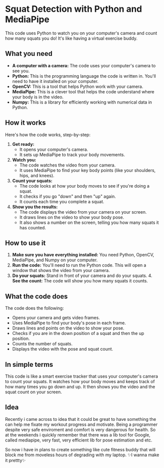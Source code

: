 # Squat Detection with Python and MediaPipe

This code uses Python to watch you on your computer's camera and count how many squats you do! It's like having a virtual exercise buddy.

## What you need

* **A computer with a camera:** The code uses your computer's camera to see you.
* **Python:** This is the programming language the code is written in. You'll need to have it installed on your computer.
* **OpenCV:** This is a tool that helps Python work with your camera.
* **MediaPipe:** This is a clever tool that helps the code understand where your body is in the video.
* **Numpy:** This is a library for efficiently working with numerical data in Python.

## How it works

Here's how the code works, step-by-step:

1.  **Get ready:**
    * It opens your computer's camera.
    * It sets up MediaPipe to track your body movements.
2.  **Watch you:**
    * The code watches the video from your camera.
    * It uses MediaPipe to find your key body points (like your shoulders, hips, and knees).
3.  **Count your squats:**
    * The code looks at how your body moves to see if you're doing a squat.
    * It checks if you go "down" and then "up" again.
    * It counts each time you complete a squat.
4.  **Show you the results:**
    * The code displays the video from your camera on your screen.
    * It draws lines on the video to show your body pose.
    * It also shows a number on the screen, telling you how many squats it has counted.

## How to use it

1.  **Make sure you have everything installed:** You need Python, OpenCV, MediaPipe, and Numpy on your computer.
2.  **Run the code:** You'll need to run the Python code. This will open a window that shows the video from your camera.
3.  **Do your squats:** Stand in front of your camera and do your squats.
    4.  **See the count:** The code will show you how many squats it counts.

## What the code does

The code does the following:

* Opens your camera and gets video frames.
* Uses MediaPipe to find your body's pose in each frame.
* Draws lines and points on the video to show your pose.
* Checks if you are in the down position of a squat and then the up position.
* Counts the number of squats.
* Displays the video with the pose and squat count.

## In simple terms

This code is like a smart exercise tracker that uses your computer's camera to count your squats. It watches how your body moves and keeps track of how many times you go down and up. It then shows you the video and the squat count on your screen.

## Idea

Recently i came across to idea that it could be great to have something the can help me fixate my workout progress and motivate. 
Being a programmer despite very safe enviroment and comfort is very dangerous for health. 
So at the weekends i quickly remember that there was a lib tool for Google, called mediapipe, very fast, very efficient lib for pose estimation and etc. 

So now i have in plans to create something like cute fitness buddy that will block me from moveless hours of degrading with my laptop. 
✨I wanna make it prettty✨